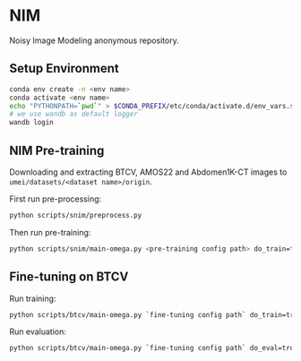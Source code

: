 # NIM

Noisy Image Modeling anonymous repository.

## Setup Environment

```zsh
conda env create -n <env name>
conda activate <env name>
echo "PYTHONPATH=`pwd`" > $CONDA_PREFIX/etc/conda/activate.d/env_vars.sh
# we use wandb as default logger
wandb login
```

## NIM Pre-training

Downloading and extracting BTCV, AMOS22 and Abdomen1K-CT images to `umei/datasets/<dataset name>/origin`.

First run pre-processing:
```zsh
python scripts/snim/preprocess.py
```

Then run pre-training:
```zsh
python scripts/snim/main-omega.py <pre-training config path> do_train=true train_cache_num=<set cache according to your RAM size>
```

## Fine-tuning on BTCV

Run training:
```zsh
python scripts/btcv/main-omega.py `fine-tuning config path` do_train=true fold_ids="[0]" backbone.ckpt_path=<pre-trained checkpoint path> backbone.key_prefix=encoder. data_ratio=<training data ratio>
```

Run evaluation:
```zsh
python scripts/btcv/main-omega.py `fine-tuning config path` do_eval=true fold_ids="[0]" backbone.ckpt_path=<pre-trained path> backbone.key_prefix=encoder. data_ratio=<training data ratio> ckpt_path=<fine-tuned checkpoint path> sw_overlap=0.5 do_tta=false
```
